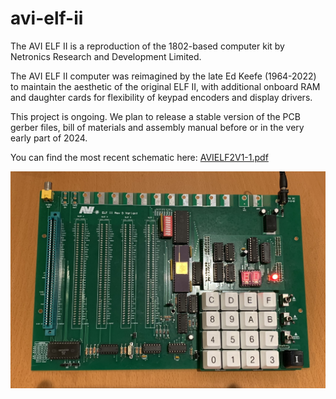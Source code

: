 # avi-elf-ii
The AVI ELF II is a reproduction of the 1802-based computer kit by Netronics Research and Development Limited. 

The AVI ELF II computer was reimagined by the late Ed Keefe (1964-2022) to maintain the aesthetic of the original ELF II, with additional onboard RAM and daughter cards for flexibility of keypad encoders and display drivers.

This project is ongoing. We plan to release a stable version of the PCB gerber files, bill of materials and assembly manual before or in the very early part of 2024.

You can find the most recent schematic here: [AVIELF2V1-1.pdf](notes/AVIELF2v1.pdf "most recent schematic AVIELF2V1.pdf")

![Image of the latest prototype of the AVI ELF II circuit board](photos/IMG_9843.jpeg)
